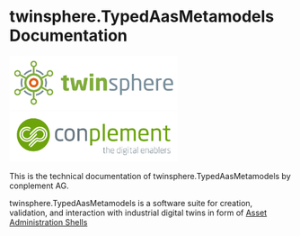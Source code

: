 # twinsphere.TypedAasMetamodels Documentation

<!-- markdownlint-disable no-inline-html -->

<!-- markdownlint-disable line-length -->

<a href="https://www.conplement.de/twinsphere" target="_blank"><img src="./img/twinsphere-logo.png" width="300" alt="twinsphere logo" /></a>
<a href="https://www.conplement.de" target="_blank"><img src="./img/CP_BildWortmarke.svg" width="300" alt="conplement AG logo" /></a>

<!-- markdownlint-disable line-length -->

This is the technical documentation of twinsphere.TypedAasMetamodels by conplement AG.

twinsphere.TypedAasMetamodels is a software suite for creation, validation, and interaction with industrial digital
twins in form of <a href="https://industrialdigitaltwin.org" target="_blank">Asset Administration Shells</a>

<!-- markdownlint-enable no-inline-html -->
